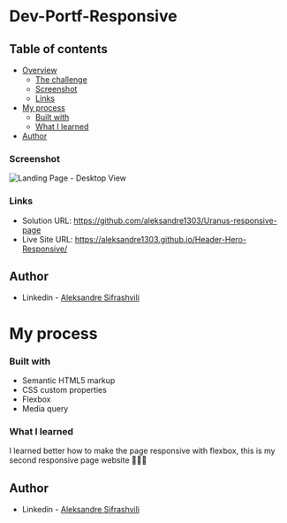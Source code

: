 # Dev-Portf-Responsive


## Table of contents

- [Overview](#overview)
  - [The challenge](#the-challenge)
  - [Screenshot](#screenshot)
  - [Links](#links)
- [My process](#my-process)
  - [Built with](#built-with)
  - [What I learned](#what-i-learned)
- [Author](#author)



### Screenshot

![Landing Page - Desktop View](https://user-images.githubusercontent.com/67371847/217096199-334a83c0-334b-4672-a7d3-6cd06480901a.png)



### Links

- Solution URL:  https://github.com/aleksandre1303/Uranus-responsive-page
- Live Site URL: https://aleksandre1303.github.io/Header-Hero-Responsive/


## Author

- Linkedin - [Aleksandre Sifrashvili](https://www.linkedin.com/in/aleksandre-sifrashvili-3673a2214/)


# My process

### Built with

- Semantic HTML5 markup
- CSS custom properties
- Flexbox
- Media query


### What I learned

I learned better how to make the page responsive with flexbox, 
this is my second responsive page website 🚀🚀✊


## Author

- Linkedin - [Aleksandre Sifrashvili](https://www.linkedin.com/in/aleksandre-sifrashvili-3673a2214/)
